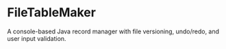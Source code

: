 # FileTableMaker
A console-based Java record manager with file versioning, undo/redo, and user input validation.
